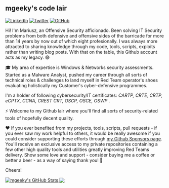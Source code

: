<!--
**mgeeky/mgeeky** is a ✨ _special_ ✨ repository because its `README.md` (this file) appears on your GitHub profile.

Here are some ideas to get you started:

- 🔭 I’m currently working on ...
- 🌱 I’m currently learning ...
- 👯 I’m looking to collaborate on ...
- 🤔 I’m looking for help with ...
- 💬 Ask me about ...
- 📫 How to reach me: ...
- 😄 Pronouns: ...
- ⚡ Fun fact: ...
-->

## mgeeky's code lair

<a href="https://www.linkedin.com/in/mariuszban/" target="_blank"><img src="https://img.shields.io/badge/LinkedIn-%230077B5.svg?&style=flat-square&logo=linkedin&logoColor=white" alt="LinkedIn"></a>
<a href="https://twitter.com/mariuszbit" target="_blank"><img src="https://img.shields.io/badge/-Twitter-1ca0f1?style=flat-square&labelColor=1ca0f1&logo=twitter&logoColor=white" alt="Twitter"></a>
<a href="https://github.com/mgeeky" target="_blank"><img src="https://img.shields.io/badge/-GitHub-181717?style=flat-square&logo=github" alt="GitHub"></a>

Hi! I'm Mariusz, an Offensive Security afficionado. Been solving IT Security problems from both defensive and offensive sides of the barricade for more than 14 years by now out of which eight profesionally. I was always more attracted to sharing knowledge through my code, tools, scripts, exploits rather than writing blog posts. With that on the table, this Github account acts as my legacy. 😄

🎓 My area of expertise is Windows & Networks security assessments. Started as a Malware Analyst, pushed my career through all sorts of technical roles & challenges to land myself in Red Team operator's shoes evaluating holistically my Customer's cyber-defensive programmes. 

I'm a holder of following cybersecurity/IT certificates: _CARTP, CRTE, CRTP, eCPTX, CCNA, CREST CRT, OSCP, OSCE, OSWP_ . 

⚡ Welcome to my Github lair where you'll find all sorts of security-related tools of hopefully decent quality. 

❤️ If you ever benefited from my projects, tools, scripts, pull requests - if you ever saw my work helpful to others, it would be really awesome if you could consider supporting these efforts through <a href="https://github.com/sponsors/mgeeky">my Github Sponsors page</a>. You'll receive an exclusive access to my private repositories containing a few other high quality tools and utilities greatly improving Red Teams delivery. Show some love and support - consider buying me a coffee or better a beer - as a way of saying thank you! 💪

Cheers!


<a href="https://binary-offensive.com">
  <img align="center" src="https://github-readme-stats.vercel.app/api?username=mgeeky&show_icons=true&line_height=33&count_private=true&theme=vue-dark" alt="mgeeky's GitHub Stats" />
</a>

<a href="https://binary-offensive.com">
  <img align="center" src="https://github-readme-stats.vercel.app/api/top-langs/?username=mgeeky&&hide=cmake&langs_count=5&line_height=35&theme=vue-dark&exclude_repo=cobalt-arsenal" />
</a>
